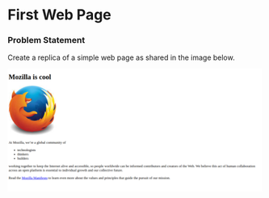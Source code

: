 # First Web Page

### Problem Statement

Create a replica of a simple web page as shared in the image below.

![](./mozilla-web-page.png)